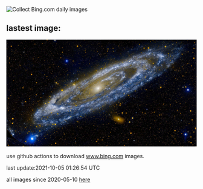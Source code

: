 ![Collect Bing.com daily images](https://github.com/counter2015/bing-daily-images/workflows/Collect%20Bing.com%20daily%20images/badge.svg)
## lastest image:
![](images/Andromeda.jpg)

use github actions to download www.bing.com images.

last update:2021-10-05 01:26:54 UTC

all images since 2020-05-10 [here](https://github.com/counter2015/bing-daily-images/tree/master/images) 
